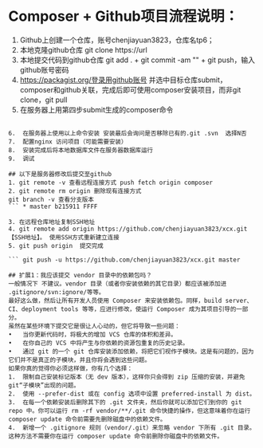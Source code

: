 # Composer + Github项目流程说明：
1.	Github上创建一个仓库，账号chenjiayuan3823，仓库名tp6；
2.	本地克隆github仓库 git clone https://url
3.	本地提交代码到github仓库 git add . + git commit -am "" + git push，输入github账号密码
4.	https://packagist.org/登录用github账号  并选中目标仓库submit，composer和github关联，完成后即可使用composer安装项目，而非git clone，git pull
5.	在服务器上用第四步submit生成的composer命令
``` composer create-project chenjiayuan3823/tp6 xcx dev-master

6.	在服务器上使用以上命令安装 安装最后会询问是否移除已有的.git .svn  选择N否
7.	配置nginx 访问项目（可能需要安装）
8.	安装完成后将本地数据库文件在服务器数据库运行
9.	调试

## 以下是服务器修改后提交至github
1. git remote -v 查看远程连接方式 push fetch origin composer
2. git remote rm origin 删除现有连接方式
git branch -v 查看分支版本
``` * master b215911 FFFF

3. 在远程仓库地址复制SSH地址
4. git remote add origin https://github.com/chenjiayuan3823/xcx.git【SSH地址】。 使用SSH方式重新建立连接
5. git push origin  提交完成

``` git push -u https://github.com/chenjiayuan3823/xcx.git master

## 扩展1：我应该提交 vendor 目录中的依赖包吗？
一般情况下 不建议。vendor 目录（或者你安装依赖的其它目录）都应该被添加进 .gitignore/svn:ignore/等等。
最好这么做，然后让所有开发人员使用 Composer 来安装依赖包。同样，build server、CI、deployment tools 等等，应进行修改，使运行 Composer 成为其项目引导的一部分。
虽然在某些环境下提交它是很让人心动的，但它将导致一些问题：
•	当你更新代码时，将极大的增加 VCS 仓库的体积和差异。
•	在你自己的 VCS 中将产生与你依赖的资源包重复的历史记录。
•	通过 git 的一个 git 仓库安装添加依赖，将把它们视作子模块。这是有问题的，因为它们并不是真正的子模块，并且你将会遇到这些问题。
如果你真的觉得你必须这样做，你有几个选择：
1.	限制自己安装标记版本（无 dev 版本），这样你只会得到 zip 压缩的安装，并避免 git“子模块”出现的问题。
2.	使用 --prefer-dist 或在 config 选项中设置 preferred-install 为 dist。
3.	在每一个依赖安装后删除其下的 .git 文件夹，然后你就可以添加它们到你的 git repo 中。你可以运行 rm -rf vendor/**/.git 命令快捷的操作，但这意味着你在运行 composer update 命令前需要先删除磁盘中的依赖文件。
4.	新增一个 .gitignore 规则（vendor/.git）来忽略 vendor 下所有 .git 目录。这种方法不需要你在运行 composer update 命令前删除你磁盘中的依赖文件。

